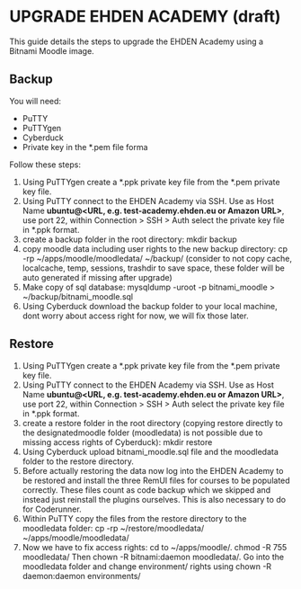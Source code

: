 # UPGRADE EHDEN ACADEMY (draft)

This guide details the steps to upgrade the EHDEN Academy using a Bitnami Moodle image.

## Backup

You will need:

* PuTTY
* PuTTYgen
* Cyberduck
* Private key in the *.pem file forma

Follow these steps:

1. Using PuTTYgen create a *.ppk private key file from the *.pem private key file.
2. Using PuTTY connect to the EHDEN Academy via SSH. Use as Host Name **ubuntu@<URL, e.g. test-academy.ehden.eu or Amazon URL>**, use port 22, within Connection > SSH > Auth select the private key file in *.ppk format. 
3. create a backup folder in the root directory: mkdir backup
4. copy moodle data including user rights to the new backup directory: cp -rp ~/apps/moodle/moodledata/ ~/backup/ (consider to not copy cache, localcache, temp, sessions, trashdir to save space, these folder will be auto generated if missing after upgrade)
5. Make copy of sql database: mysqldump -uroot -p<password> bitnami_moodle > ~/backup/bitnami_moodle.sql
6. Using Cyberduck download the backup folder to your local machine, dont worry about access right for now, we will fix those later.

## Restore

1. Using PuTTYgen create a *.ppk private key file from the *.pem private key file.
2. Using PuTTY connect to the EHDEN Academy via SSH. Use as Host Name **ubuntu@<URL, e.g. test-academy.ehden.eu or Amazon URL>**, use port 22, within Connection > SSH > Auth select the private key file in *.ppk format. 
3. create a restore folder in the root directory (copying restore directly to the designatedmoodle folder (moodledata) is not possible due to missing access rights of Cyberduck): mkdir restore
4. Using Cyberduck upload bitnami_moodle.sql file and the moodledata folder to the restore directory.
5. Before actually restoring the data now log into the EHDEN Academy to be restored and install the three RemUI files for courses to be populated correctly. These files count as code backup which we skipped and instead just reinstall the plugins ourselves. This is also necessary to do for Coderunner.
6. Within PuTTY copy the files from the restore directory to the moodledata folder: cp -rp ~/restore/moodledata/ ~/apps/moodle/moodledata/
7. Now we have to fix access rights: cd to ~/apps/moodle/. chmod -R 755 moodledata/
Then chown -R bitnami:daemon moodledata/. Go into the moodledata folder and change environment/ rights using chown -R daemon:daemon environments/
